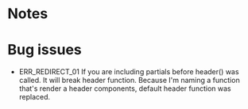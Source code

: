 # Notes

# Bug issues

- ERR_REDIRECT_01
If you are including partials before header() was called. It will break header function.
Because I'm naming a function that's render a header components, default header function was replaced.
